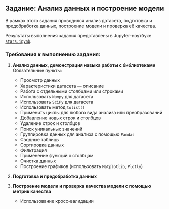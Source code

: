 ## Задание: Анализ данных и построение модели

В рамках этого задания проводился анализ датасета, подготовка и предобработка данных, построение модели и проверка её качества.

Результаты выполнения задания представлены в Jupyter-ноутбуке [`stars.ipynb`](https://github.com/VicJester/Stars/blob/main/Stars.ipynb).

### Требования к выполнению задания:

1. **Анализ данных, демонстрация навыка работы с библиотеками**  
   Обязательные пункты:  
   - Просмотр данных  
   - Характеристики датасета — описание  
   - Работа с отдельными столбцами или строками  
   - Использовать `Numpy` для датасета  
   - Использовать `SciPy` для датасета  
   - Использовать метод `tolist()`  
   - Применить циклы для любого вида анализа или преобразований  
   - Добавление новых строк и столбцов  
   - Удаление строк и столбцов  
   - Поиск уникальных значений  
   - Группировка данных для анализа с помощью `Pandas`  
   - Сводные таблицы  
   - Сортировка данных  
   - Фильтрация  
   - Применение функций к столбцам  
   - Очистка данных  
   - Построение графиков (использовать `Matplotlib`, `Plotly`)

2. **Подготовка и предобработка данных**

3. **Построение модели и проверка качества модели с помощью метрик качества**  
   - Использование кросс-валидации
